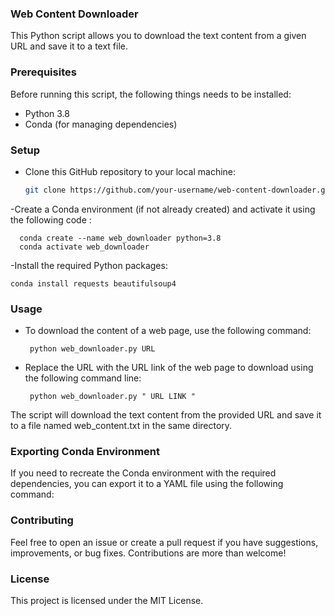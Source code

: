 ### Web Content Downloader

This Python script allows you to download the text content from a given URL and save it to a text file.

### Prerequisites

Before running this script, the following things needs to be installed:

- Python 3.8
- Conda (for managing dependencies)

### Setup

- Clone this GitHub repository to your local machine:

   ```bash
   git clone https://github.com/your-username/web-content-downloader.git

-Create a Conda environment (if not already created) and activate it using the following code :

      conda create --name web_downloader python=3.8
      conda activate web_downloader

-Install the required Python packages:
   
    conda install requests beautifulsoup4


### Usage
- To download the content of a web page, use the following command:

       python web_downloader.py URL

- Replace the URL with the URL link of the web page  to download using the following command line:

       python web_downloader.py " URL LINK "

The script will download the text content from the provided URL and save it to a file named web_content.txt in the same directory.


### Exporting Conda Environment
If you need to recreate the Conda environment with the required dependencies, you can export it to a YAML file using the following command:


### Contributing
Feel free to open an issue or create a pull request if you have suggestions, improvements, or bug fixes. Contributions are  more than welcome!

### License
This project is licensed under the MIT License. 
